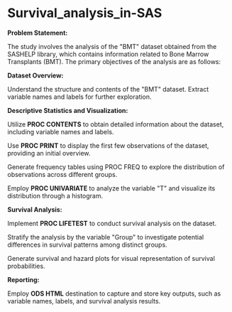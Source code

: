 # Survival_analysis_in-SAS

**Problem Statement:**

The study involves the analysis of the "BMT" dataset obtained from the SASHELP library, which contains information related to Bone Marrow Transplants (BMT). The primary objectives of the analysis are as follows:

**Dataset Overview:**

Understand the structure and contents of the "BMT" dataset.
Extract variable names and labels for further exploration.

**Descriptive Statistics and Visualization:**

Utilize **PROC CONTENTS** to obtain detailed information about the dataset, including variable names and labels.


Use **PROC PRINT** to display the first few observations of the dataset, providing an initial overview.


Generate frequency tables using PROC FREQ to explore the distribution of observations across different groups.


Employ **PROC UNIVARIATE** to analyze the variable "T" and visualize its distribution through a histogram.


**Survival Analysis:**

Implement **PROC LIFETEST** to conduct survival analysis on the dataset.


Stratify the analysis by the variable "Group" to investigate potential differences in survival patterns among distinct groups.


Generate survival and hazard plots for visual representation of survival probabilities.

**Reporting:**


Employ **ODS HTML** destination to capture and store key outputs, such as variable names, labels, and survival analysis results.
